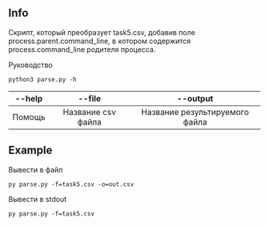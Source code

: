 ## Info
Скрипт, который преобразует task5.csv, добавив поле
process.parent.command_line, в котором содержится process.command_line родителя процесса.

Руководство
```
python3 parse.py -h
```
| --help       | --file       | --output |
|:-------------:|:-------------: |:---------:|
| Помощь | Название csv файла | Название результируемого файла |

## Example
Вывести в файл
```
py parse.py -f=task5.csv -o=out.csv
```
Вывести в stdout
```
py parse.py -f=task5.csv
```
